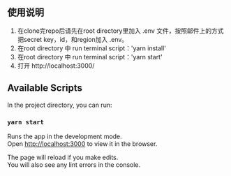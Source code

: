 ## 使用说明

1. 在clone完repo后请先在root directory里加入 .env 文件，按照邮件上的方式把secret key，id，和region加入 .env。
2. 在root directory 中 run terminal script：'yarn install'
3. 在root directory 中 run terminal script：'yarn start'
4. 打开 http://localhost:3000/

## Available Scripts

In the project directory, you can run:

### `yarn start`

Runs the app in the development mode.\
Open [http://localhost:3000](http://localhost:3000) to view it in the browser.

The page will reload if you make edits.\
You will also see any lint errors in the console.

